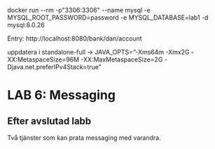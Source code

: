 docker run --rm -p"3306:3306" --name mysql -e MYSQL_ROOT_PASSWORD=password -e MYSQL_DATABASE=lab1 -d mysql:8.0.26


Entry: http://localhost:8080/bank/dan/account

uppdatera i standalone-full -> JAVA_OPTS=”-Xms64m -Xmx2G -XX:MetaspaceSize=96M -XX:MaxMetaspaceSize=2G -Djava.net.preferIPv4Stack=true”



# LAB 6: Messaging

## Efter avslutad labb
Två tjänster som kan prata messaging med varandra.

